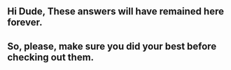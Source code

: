## Hi Dude, These answers will have remained here forever.
## So, please, make sure you did your best before checking out them.
## 
